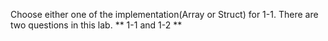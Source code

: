 Choose either one of the implementation(Array or Struct) for 1-1.
There are two questions in this lab.
    ** 1-1 and 1-2 **
